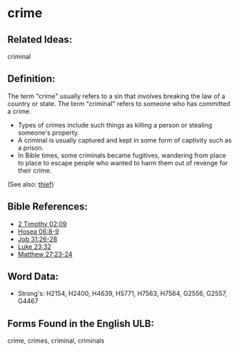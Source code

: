 # crime

## Related Ideas:

criminal



## Definition:

The term "crime" usually refers to a sin that involves breaking the law of a country or state. The term "criminal" refers to someone who has committed a crime.

* Types of crimes include such things as killing a person or stealing someone's property.
* A criminal is usually captured and kept in some form of captivity such as a prison.
* In Bible times, some criminals became fugitives, wandering from place to place to escape people who wanted to harm them out of revenge for their crime.

(See also: [thief](../other/thief.md))

## Bible References:

* [2 Timothy 02:09](rc://en/tn/help/2ti/02/09)
* [Hosea 06:8-9](rc://en/tn/help/hos/06/08)
* [Job 31:26-28](rc://en/tn/help/job/31/26)
* [Luke 23:32](rc://en/tn/help/luk/23/32)
* [Matthew 27:23-24](rc://en/tn/help/mat/27/23)

## Word Data:

* Strong's: H2154, H2400, H4639, H5771, H7563, H7564, G2556, G2557, G4467

## Forms Found in the English ULB:

crime, crimes, criminal, criminals


